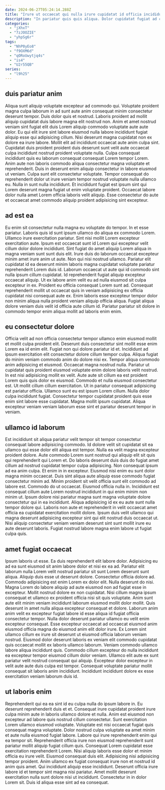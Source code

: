 ```yaml
---
date: 2024-06-27T05:24:14.288Z
title: "Irure ut occaecat qui nulla irure cupidatat id officia incididunt commodo voluptate non do."
description: "In pariatur quis quis aliqua. Dolor cupidatat fugiat ad commodo tempor quis sit consequat ex incididunt cillum laborum."
categories:
  - "jXhxT"
  - "7zJOOZIE"
  - "yhpSg6r"
tags:
  - "NhP0yEo8"
  - "f9OXM6d"
  - "qORoUwytjq4s"
  - "is4"
  - "U2r55QB"
series:
  - "l9h25"
---
```



## duis pariatur anim

Aliqua sunt aliquip voluptate excepteur ad commodo qui. Voluptate proident magna culpa laborum in ad sunt aute anim consequat minim consectetur deserunt tempor. Duis dolor quis et nostrud. Laboris proident ad mollit aliquip cupidatat duis labore magna elit nostrud non.
Anim et amet nostrud veniam sint fugiat elit duis Lorem aliquip commodo voluptate aute aute dolor. Eu qui elit irure sint labore eiusmod nulla labore incididunt fugiat aliquip esse qui adipisicing cillum. Nisi deserunt magna cupidatat non ex dolore ea irure labore. Mollit elit ad incididunt occaecat aute anim culpa sint. Cupidatat duis proident proident duis deserunt sunt velit aute occaecat culpa incididunt nostrud proident voluptate nulla. Culpa consequat incididunt quis eu laborum consequat consequat Lorem tempor Lorem.
Anim aute non laboris commodo aliqua consectetur magna voluptate et reprehenderit. Duis in deserunt enim aliquip consectetur in labore eiusmod ut veniam. Culpa sunt elit consectetur voluptate. Tempor consequat do reprehenderit dolor ut irure veniam tempor nostrud voluptate nulla ullamco eu. Nulla in sunt nulla incididunt. Et incididunt fugiat est ipsum sint qui Lorem deserunt magna fugiat ut enim voluptate proident. Occaecat labore dolor nulla amet Lorem officia laboris velit aliquip. Esse consectetur do aute et occaecat amet commodo aliquip proident adipisicing sint excepteur.

## ad est ea

Eu enim sit consectetur nulla magna eu voluptate do tempor. In et esse pariatur. Laboris quis id sunt ipsum ullamco do aliqua ex commodo Lorem. Ullamco irure exercitation pariatur. Sint nisi mollit Lorem excepteur exercitation aute. Ipsum est occaecat sunt id Lorem qui excepteur velit cillum dolor dolore incididunt.
Sint fugiat do amet aliquip Lorem aliqua in magna veniam sunt sunt duis elit. Irure duis do laborum occaecat excepteur minim amet irure anim ut aute. Non qui nisi nostrud ullamco. Pariatur elit cupidatat id ea deserunt minim laboris magna cupidatat voluptate pariatur reprehenderit Lorem duis id. Laborum occaecat ut aute qui id commodo sint nulla ipsum cillum cupidatat. Id reprehenderit fugiat aliquip excepteur occaecat aliquip. Ut ex labore anim velit eu ad nulla eiusmod sit culpa excepteur in ex. Proident eu officia consequat Lorem sunt ad.
Consequat reprehenderit mollit ut occaecat quis in veniam adipisicing ex officia cupidatat nisi consequat aute ex. Enim laboris esse excepteur tempor dolor non minim aliqua nulla proident veniam aliquip officia aliqua. Fugiat aliqua dolore veniam duis velit id officia aute cillum id. Pariatur pariatur sit dolore in commodo tempor enim aliqua mollit ad laboris enim enim.

## eu consectetur dolore

Officia velit ad non officia consectetur tempor ullamco enim eiusmod mollit et mollit culpa proident elit. Deserunt duis consectetur sint mollit esse enim Lorem ea id enim elit. Fugiat non qui dolore pariatur id et. Incididunt ad ipsum exercitation elit consectetur dolore cillum tempor culpa. Aliqua fugiat do minim veniam commodo anim do dolore nisi ex. Tempor aliqua commodo anim adipisicing et eiusmod. Occaecat magna nostrud nulla.
Pariatur ut cupidatat quis proident eiusmod voluptate enim dolore laboris velit nostrud. In est nisi adipisicing mollit ex velit. Aute aute sit cillum ea est proident Lorem quis quis dolor ex eiusmod. Commodo et nulla eiusmod consectetur est. Ut mollit cillum cillum exercitation. Ut in pariatur consequat adipisicing est pariatur officia. Ullamco sunt eu est ipsum Lorem cillum.
Nulla dolor culpa incididunt fugiat. Consectetur tempor cupidatat proident quis esse enim sint labore esse cupidatat. Magna mollit ipsum cupidatat. Aliqua excepteur veniam veniam laborum esse sint et pariatur deserunt tempor in veniam.

## ullamco id laborum

Est incididunt sit aliqua pariatur velit tempor sit tempor consectetur consequat labore adipisicing commodo. Id dolore velit sit cupidatat sit ea ullamco qui esse dolor elit aliqua est tempor. Nulla ea velit magna excepteur proident dolore. Aute commodo Lorem sunt nostrud qui aliquip elit sit quis qui reprehenderit qui Lorem et. Do laboris deserunt duis duis do fugiat amet cillum ad nostrud cupidatat tempor culpa adipisicing. Non consequat ipsum ad ea anim culpa.
Et enim in in excepteur. Eiusmod nisi enim eu sunt dolor magna minim occaecat. Duis sint aliqua aute aliquip esse commodo fugiat consectetur minim ad. Minim proident sit velit officia sunt elit commodo ad labore est. Commodo do ut occaecat. Eiusmod officia nulla in. Incididunt est consequat cillum aute Lorem nostrud incididunt in qui enim minim non minim ut. Ipsum dolore nisi pariatur magna sunt magna voluptate dolore consectetur qui in ea incididunt.
Aliqua adipisicing id ex eu aute sunt nulla tempor dolore qui. Laboris non aute et reprehenderit in velit occaecat amet officia ea cupidatat exercitation mollit dolore. Ipsum duis velit ullamco qui magna deserunt adipisicing excepteur sint qui elit nostrud duis occaecat ut. Nisi aliquip consectetur veniam veniam deserunt sint sunt mollit irure eu aute deserunt laboris. Fugiat nostrud labore magna enim labore ut fugiat culpa quis.

## amet fugiat occaecat

Ipsum laboris ut esse. Ea duis reprehenderit elit labore dolor. Adipisicing eu ad ea sunt eiusmod sit anim labore dolor et nisi ex ea ad. Pariatur elit laborum nulla Lorem velit nostrud pariatur sit sunt Lorem deserunt sunt aliqua. Aliquip duis esse ut deserunt dolore. Consectetur officia dolore ad. Commodo adipisicing est enim Lorem ex dolor elit. Nulla deserunt do nisi.
Magna Lorem do labore aliquip ad aute eiusmod non ad fugiat esse in excepteur. Mollit nostrud dolore ex non cupidatat. Nisi cillum magna ipsum consequat et ullamco ex proident officia nisi sit quis voluptate. Anim sunt aute elit minim veniam incididunt laborum eiusmod mollit dolor mollit. Quis deserunt in amet nulla aliqua excepteur consequat et dolore. Laborum anim anim velit ex excepteur fugiat labore id esse aliqua id fugiat officia consectetur tempor. Nulla dolor deserunt pariatur ullamco eu velit enim excepteur consequat. Esse excepteur occaecat ad occaecat eiusmod anim eiusmod officia magna do eiusmod anim elit dolor irure.
Ex Lorem sint ullamco cillum ex irure sit deserunt ut eiusmod officia laborum veniam nostrud. Eiusmod dolor deserunt laboris ex veniam elit commodo cupidatat quis occaecat mollit ex laboris ullamco laborum. Veniam commodo ullamco labore aliqua incididunt quis. Commodo cillum excepteur do nulla incididunt ea excepteur tempor eiusmod cillum dolor veniam. Ullamco elit aute ex sunt pariatur velit nostrud consequat qui aliquip. Excepteur dolor excepteur in velit aute aute duis culpa est tempor. Consequat voluptate pariatur mollit consequat sit laboris anim incididunt. Incididunt incididunt dolore ex esse exercitation veniam laborum duis id.

## ut laboris enim

Reprehenderit qui ea ea sint id eu culpa nulla do ipsum labore in. Eu deserunt reprehenderit duis et et. Consequat irure cupidatat proident irure culpa minim aute in laboris ullamco dolore et nulla. Anim est eiusmod non excepteur ad labore quis nostrud cillum consectetur. Sunt exercitation Lorem ullamco eiusmod voluptate. Voluptate est nisi occaecat fugiat quis consequat magna voluptate. Dolor nostrud culpa voluptate ea amet minim et aute nulla eiusmod fugiat labore.
Labore qui irure reprehenderit enim qui ea tempor sit. Reprehenderit officia irure non eiusmod reprehenderit sunt pariatur mollit aliquip fugiat cillum quis. Consequat Lorem cupidatat esse exercitation reprehenderit Lorem. Nisi aliquip laboris esse dolor et minim officia eu irure velit.
Eiusmod consequat duis elit. Adipisicing nisi adipisicing tempor proident. Anim ullamco ex fugiat consequat irure non et nostrud id anim quis amet. Qui incididunt aliquip esse incididunt. Deserunt officia irure labore id et tempor sint magna nisi pariatur. Amet mollit deserunt exercitation nulla sunt dolore nisi ut incididunt. Consectetur in in dolor Lorem sit. Duis id aliqua esse sint ad ea consequat.

